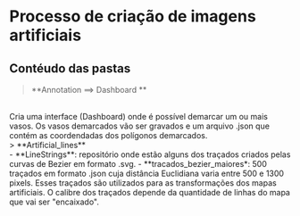# Processo de criação de imagens artificiais

## Contéudo das pastas

> **Annotation ==> Dashboard **
<br>
Cria uma interface (Dashboard) onde é possível demarcar um ou mais vasos. Os vasos demarcados vão ser gravados e um arquivo .json que contém as coordendadas dos polígonos demarcados.
<br>
> **Artificial_lines**
<br>
    - **LineStrings**: repositório onde estão alguns dos traçados criados pelas curvas de Bezier em formato .svg.
    - **tracados_bezier_maiores*: 500 traçados em formato .json cuja distância Euclidiana varia entre 500 e 1300 pixels. Esses traçados são utilizados para as transformações dos mapas artificiais. O calibre dos traçados depende da quantidade de linhas do mapa que vai ser "encaixado". 


